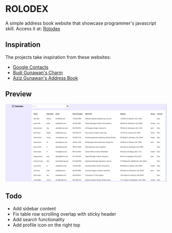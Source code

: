 # ROLODEX

A simple address book website that showcase programmer's javascript skill.
Access it at: [Rolodex](https://rolodex.syarifhasibuan.dev)

## Inspiration

The projects take inspiration from these websites:

-   [Google Contacts](https://contacts.google.com)
-   [Budi Gunawan's Charm](https://charm.budigunawan.com/)
-   [Aziz Gunawan's Address Book](https://bearmentor-address-book.azizramdan.id/)

## Preview

![Preview](assets/preview.png)

## Todo

-   Add sidebar content
-   Fix table row scrolling overlap with sticky header
-   Add search functionality
-   Add profile icon on the right top
